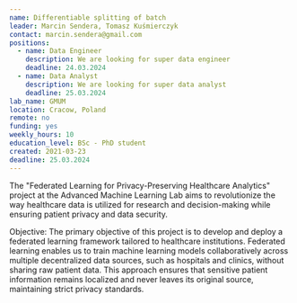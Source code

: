 ```yaml
---
name: Differentiable splitting of batch
leader: Marcin Sendera, Tomasz Kuśmierczyk
contact: marcin.sendera@gmail.com
positions:
  - name: Data Engineer
    description: We are looking for super data engineer
    deadline: 24.03.2024
  - name: Data Analyst
    description: We are looking for super data analyst
    deadline: 25.03.2024
lab_name: GMUM
location: Cracow, Poland
remote: no
funding: yes
weekly_hours: 10
education_level: BSc - PhD student
created: 2021-03-23
deadline: 25.03.2024
---
```


The "Federated Learning for Privacy-Preserving Healthcare Analytics" project at the Advanced Machine Learning Lab aims
to revolutionize the way healthcare data is utilized for research and decision-making while ensuring patient privacy and
data security.

Objective:
The primary objective of this project is to develop and deploy a federated learning framework tailored to healthcare
institutions. Federated learning enables us to train machine learning models collaboratively across multiple
decentralized data sources, such as hospitals and clinics, without sharing raw patient data. This approach ensures that
sensitive patient information remains localized and never leaves its original source, maintaining strict privacy
standards.